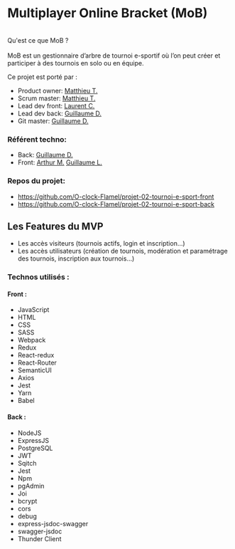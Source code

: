 # Multiplayer Online Bracket (MoB)
<br>
Qu'est ce que MoB ?
<br><br>
MoB est un gestionnaire d’arbre de tournoi e-sportif où l’on peut créer et participer à des tournois en solo ou en équipe.

<br>

Ce projet est porté par :

- Product owner: [Matthieu T.](https://github.com/mtoulet)
- Scrum master: [Matthieu T.](https://github.com/mtoulet)
- Lead dev front: [Laurent C.](https://github.com/LaurentCibil)
- Lead dev back: [Guillaume D.](https://github.com/GuillaumeDOLLE)
- Git master: [Guillaume D.](https://github.com/GuillaumeDOLLE)

### Référent techno:
- Back: [Guillaume D.](https://github.com/GuillaumeDOLLE)
- Front: [Arthur M.](https://github.com/Gab00n)
[Guillaume L.](https://github.com/Guillaume-Ln)

### Repos du projet:
- https://github.com/O-clock-Flamel/projet-02-tournoi-e-sport-front
- https://github.com/O-clock-Flamel/projet-02-tournoi-e-sport-back

## Les Features du MVP

* Les accès visiteurs (tournois actifs, login et inscription…)
* Les accès utilisateurs (création de tournois, modération et paramétrage des tournois, inscription aux tournois…)


### Technos utilisés :
#### Front :

- JavaScript
- HTML
- CSS
- SASS
- Webpack
- Redux
- React-redux
- React-Router
- SemanticUI
- Axios
- Jest
- Yarn
- Babel

#### Back :

- NodeJS
- ExpressJS
- PostgreSQL
- JWT
- Sqitch
- Jest
- Npm
- pgAdmin
- Joi
- bcrypt
- cors
- debug
- express-jsdoc-swagger
- swagger-jsdoc
- Thunder Client
<br>

